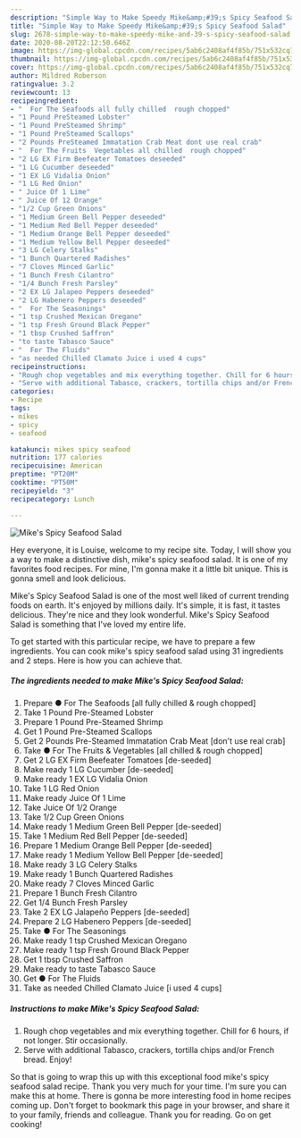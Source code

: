 ```yaml
---
description: "Simple Way to Make Speedy Mike&amp;#39;s Spicy Seafood Salad"
title: "Simple Way to Make Speedy Mike&amp;#39;s Spicy Seafood Salad"
slug: 2678-simple-way-to-make-speedy-mike-and-39-s-spicy-seafood-salad
date: 2020-08-20T22:12:50.646Z
image: https://img-global.cpcdn.com/recipes/5ab6c2408af4f85b/751x532cq70/mikes-spicy-seafood-salad-recipe-main-photo.jpg
thumbnail: https://img-global.cpcdn.com/recipes/5ab6c2408af4f85b/751x532cq70/mikes-spicy-seafood-salad-recipe-main-photo.jpg
cover: https://img-global.cpcdn.com/recipes/5ab6c2408af4f85b/751x532cq70/mikes-spicy-seafood-salad-recipe-main-photo.jpg
author: Mildred Roberson
ratingvalue: 3.2
reviewcount: 13
recipeingredient:
- "  For The Seafoods all fully chilled  rough chopped"
- "1 Pound PreSteamed Lobster"
- "1 Pound PreSteamed Shrimp"
- "1 Pound PreSteamed Scallops"
- "2 Pounds PreSteamed Immatation Crab Meat dont use real crab"
- "  For The Fruits  Vegetables all chilled  rough chopped"
- "2 LG EX Firm Beefeater Tomatoes deseeded"
- "1 LG Cucumber deseeded"
- "1 EX LG Vidalia Onion"
- "1 LG Red Onion"
- " Juice Of 1 Lime"
- " Juice Of 12 Orange"
- "1/2 Cup Green Onions"
- "1 Medium Green Bell Pepper deseeded"
- "1 Medium Red Bell Pepper deseeded"
- "1 Medium Orange Bell Pepper deseeded"
- "1 Medium Yellow Bell Pepper deseeded"
- "3 LG Celery Stalks"
- "1 Bunch Quartered Radishes"
- "7 Cloves Minced Garlic"
- "1 Bunch Fresh Cilantro"
- "1/4 Bunch Fresh Parsley"
- "2 EX LG Jalapeo Peppers deseeded"
- "2 LG Habenero Peppers deseeded"
- "  For The Seasonings"
- "1 tsp Crushed Mexican Oregano"
- "1 tsp Fresh Ground Black Pepper"
- "1 tbsp Crushed Saffron"
- "to taste Tabasco Sauce"
- "  For The Fluids"
- "as needed Chilled Clamato Juice i used 4 cups"
recipeinstructions:
- "Rough chop vegetables and mix everything together. Chill for 6 hours, if not longer. Stir occasionally."
- "Serve with additional Tabasco, crackers, tortilla chips and/or French bread. Enjoy!"
categories:
- Recipe
tags:
- mikes
- spicy
- seafood

katakunci: mikes spicy seafood 
nutrition: 177 calories
recipecuisine: American
preptime: "PT20M"
cooktime: "PT50M"
recipeyield: "3"
recipecategory: Lunch

---
```



![Mike&#39;s Spicy Seafood Salad](https://img-global.cpcdn.com/recipes/5ab6c2408af4f85b/751x532cq70/mikes-spicy-seafood-salad-recipe-main-photo.jpg)

Hey everyone, it is Louise, welcome to my recipe site. Today, I will show you a way to make a distinctive dish, mike&#39;s spicy seafood salad. It is one of my favorites food recipes. For mine, I'm gonna make it a little bit unique. This is gonna smell and look delicious.



Mike&#39;s Spicy Seafood Salad is one of the most well liked of current trending foods on earth. It's enjoyed by millions daily. It's simple, it is fast, it tastes delicious. They're nice and they look wonderful. Mike&#39;s Spicy Seafood Salad is something that I've loved my entire life.


To get started with this particular recipe, we have to prepare a few ingredients. You can cook mike&#39;s spicy seafood salad using 31 ingredients and 2 steps. Here is how you can achieve that.

<!--inarticleads1-->

##### The ingredients needed to make Mike&#39;s Spicy Seafood Salad:

1. Prepare  ● For The Seafoods [all fully chilled &amp; rough chopped]
1. Take 1 Pound Pre-Steamed Lobster
1. Prepare 1 Pound Pre-Steamed Shrimp
1. Get 1 Pound Pre-Steamed Scallops
1. Get 2 Pounds Pre-Steamed Immatation Crab Meat [don&#39;t use real crab]
1. Take  ● For The Fruits &amp; Vegetables [all chilled &amp; rough chopped]
1. Get 2 LG EX Firm Beefeater Tomatoes [de-seeded]
1. Make ready 1 LG Cucumber [de-seeded]
1. Make ready 1 EX LG Vidalia Onion
1. Take 1 LG Red Onion
1. Make ready  Juice Of 1 Lime
1. Take  Juice Of 1/2 Orange
1. Take 1/2 Cup Green Onions
1. Make ready 1 Medium Green Bell Pepper [de-seeded]
1. Take 1 Medium Red Bell Pepper [de-seeded]
1. Prepare 1 Medium Orange Bell Pepper [de-seeded]
1. Make ready 1 Medium Yellow Bell Pepper [de-seeded]
1. Make ready 3 LG Celery Stalks
1. Make ready 1 Bunch Quartered Radishes
1. Make ready 7 Cloves Minced Garlic
1. Prepare 1 Bunch Fresh Cilantro
1. Get 1/4 Bunch Fresh Parsley
1. Take 2 EX LG Jalapeño Peppers [de-seeded]
1. Prepare 2 LG Habenero Peppers [de-seeded]
1. Take  ● For The Seasonings
1. Make ready 1 tsp Crushed Mexican Oregano
1. Make ready 1 tsp Fresh Ground Black Pepper
1. Get 1 tbsp Crushed Saffron
1. Make ready to taste Tabasco Sauce
1. Get  ● For The Fluids
1. Take as needed Chilled Clamato Juice [i used 4 cups]




<!--inarticleads2-->

##### Instructions to make Mike&#39;s Spicy Seafood Salad:

1. Rough chop vegetables and mix everything together. Chill for 6 hours, if not longer. Stir occasionally.
1. Serve with additional Tabasco, crackers, tortilla chips and/or French bread. Enjoy!




So that is going to wrap this up with this exceptional food mike&#39;s spicy seafood salad recipe. Thank you very much for your time. I'm sure you can make this at home. There is gonna be more interesting food in home recipes coming up. Don't forget to bookmark this page in your browser, and share it to your family, friends and colleague. Thank you for reading. Go on get cooking!
